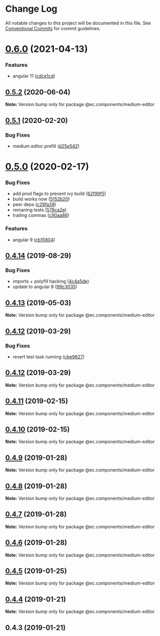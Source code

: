 # Change Log

All notable changes to this project will be documented in this file.
See [Conventional Commits](https://conventionalcommits.org) for commit guidelines.

# [0.6.0](https://github.com/entrecode/ec.components/compare/@ec.components/medium-editor@0.5.2...@ec.components/medium-editor@0.6.0) (2021-04-13)


### Features

* angular 11 ([cdce1cd](https://github.com/entrecode/ec.components/commit/cdce1cd9cd619c46b50b2bf2ae417c17fa717a3e))





## [0.5.2](https://github.com/entrecode/ec.components/compare/@ec.components/medium-editor@0.5.1...@ec.components/medium-editor@0.5.2) (2020-06-04)

**Note:** Version bump only for package @ec.components/medium-editor





## [0.5.1](https://github.com/entrecode/ec.components/compare/@ec.components/medium-editor@0.5.0...@ec.components/medium-editor@0.5.1) (2020-02-20)


### Bug Fixes

* medium editor prefill ([d25e542](https://github.com/entrecode/ec.components/commit/d25e542))





# [0.5.0](https://github.com/entrecode/ec.components/compare/@ec.components/medium-editor@0.4.14...@ec.components/medium-editor@0.5.0) (2020-02-17)


### Bug Fixes

* add prod flags to prevent ivy build ([62f99f5](https://github.com/entrecode/ec.components/commit/62f99f5))
* build works now ([5152b20](https://github.com/entrecode/ec.components/commit/5152b20))
* peer deps ([c29fa39](https://github.com/entrecode/ec.components/commit/c29fa39))
* remaning tests ([578ca2e](https://github.com/entrecode/ec.components/commit/578ca2e))
* trailing commas ([c90aa86](https://github.com/entrecode/ec.components/commit/c90aa86))


### Features

* angular 9 ([cb15804](https://github.com/entrecode/ec.components/commit/cb15804))





## [0.4.14](https://github.com/entrecode/ec.components/compare/@ec.components/medium-editor@0.4.13...@ec.components/medium-editor@0.4.14) (2019-08-29)


### Bug Fixes

* imports + polyfill hacking ([4c4a5de](https://github.com/entrecode/ec.components/commit/4c4a5de))
* update to angular 8 ([99c3035](https://github.com/entrecode/ec.components/commit/99c3035))





## [0.4.13](https://github.com/entrecode/ec.components/compare/@ec.components/medium-editor@0.4.12...@ec.components/medium-editor@0.4.13) (2019-05-03)

**Note:** Version bump only for package @ec.components/medium-editor





## [0.4.12](https://github.com/entrecode/ec.components/compare/@ec.components/medium-editor@0.4.11...@ec.components/medium-editor@0.4.12) (2019-03-29)


### Bug Fixes

* revert test task running ([cbe9627](https://github.com/entrecode/ec.components/commit/cbe9627))





## [0.4.12](https://github.com/entrecode/ec.components/compare/@ec.components/medium-editor@0.4.11...@ec.components/medium-editor@0.4.12) (2019-03-29)

**Note:** Version bump only for package @ec.components/medium-editor





## [0.4.11](https://github.com/entrecode/ec.components/compare/@ec.components/medium-editor@0.4.10...@ec.components/medium-editor@0.4.11) (2019-02-15)

**Note:** Version bump only for package @ec.components/medium-editor





## [0.4.10](https://github.com/entrecode/ec.components/compare/@ec.components/medium-editor@0.4.9...@ec.components/medium-editor@0.4.10) (2019-02-15)

**Note:** Version bump only for package @ec.components/medium-editor





## [0.4.9](https://github.com/entrecode/ec.components/compare/@ec.components/medium-editor@0.4.8...@ec.components/medium-editor@0.4.9) (2019-01-28)

**Note:** Version bump only for package @ec.components/medium-editor





## [0.4.8](https://github.com/entrecode/ec.components/compare/@ec.components/medium-editor@0.4.7...@ec.components/medium-editor@0.4.8) (2019-01-28)

**Note:** Version bump only for package @ec.components/medium-editor





## [0.4.7](https://github.com/entrecode/ec.components/compare/@ec.components/medium-editor@0.4.6...@ec.components/medium-editor@0.4.7) (2019-01-28)

**Note:** Version bump only for package @ec.components/medium-editor





## [0.4.6](https://github.com/entrecode/ec.components/compare/@ec.components/medium-editor@0.4.5...@ec.components/medium-editor@0.4.6) (2019-01-28)

**Note:** Version bump only for package @ec.components/medium-editor





## [0.4.5](https://github.com/entrecode/ec.components/compare/@ec.components/medium-editor@0.4.4...@ec.components/medium-editor@0.4.5) (2019-01-25)

**Note:** Version bump only for package @ec.components/medium-editor





## [0.4.4](https://github.com/entrecode/ec.components/compare/@ec.components/medium-editor@0.4.4...@ec.components/medium-editor@0.4.4) (2019-01-21)

**Note:** Version bump only for package @ec.components/medium-editor





## 0.4.3 (2019-01-21)
